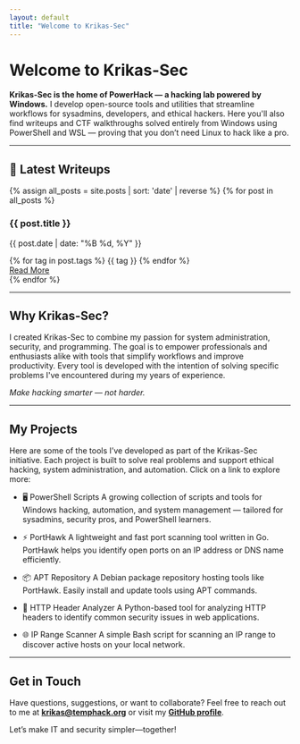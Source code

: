 ```yaml
---
layout: default
title: "Welcome to Krikas-Sec"
---
```


# Welcome to Krikas-Sec

**Krikas-Sec is the home of PowerHack — a hacking lab powered by Windows.**
I develop open-source tools and utilities that streamline workflows for sysadmins, developers, and ethical hackers. Here you'll also find writeups and CTF walkthroughs solved entirely from Windows using PowerShell and WSL — proving that you don’t need Linux to hack like a pro.

---

## 🔐 Latest Writeups

<div class="post-grid">
  {% assign all_posts = site.posts | sort: 'date' | reverse %}
  {% for post in all_posts %}
    <div class="post-card">
      <div class="thumbnail" style="background-image: url('{{ post.image | default: '/assets/img/placeholder.png' }}');"></div>
      <div class="post-info">
        <h3>{{ post.title }}</h3>
        <p>{{ post.date | date: "%B %d, %Y" }}</p>
        <div class="post-tags">
          {% for tag in post.tags %}
            <span>{{ tag }}</span>
          {% endfor %}
        </div>
        <a href="{{ post.url }}" class="btn">Read More</a>
      </div>
    </div>
  {% endfor %}
</div>

---

## **Why Krikas-Sec?**

I created Krikas-Sec to combine my passion for system administration, security, and programming. The goal is to empower professionals and enthusiasts alike with tools that simplify workflows and improve productivity. Every tool is developed with the intention of solving specific problems I've encountered during my years of experience.

*Make hacking smarter — not harder.*

---

## **My Projects**

Here are some of the tools I’ve developed as part of the Krikas-Sec initiative. Each project is built to solve real problems and support ethical hacking, system administration, and automation. Click on a link to explore more:

- 🖥️ PowerShell Scripts
A growing collection of scripts and tools for Windows hacking, automation, and system management — tailored for sysadmins, security pros, and PowerShell learners.

- ⚡ PortHawk
A lightweight and fast port scanning tool written in Go. PortHawk helps you identify open ports on an IP address or DNS name efficiently.

- 📦 APT Repository
A Debian package repository hosting tools like PortHawk. Easily install and update tools using APT commands.

- 🐍 HTTP Header Analyzer
A Python-based tool for analyzing HTTP headers to identify common security issues in web applications.

- 🌐 IP Range Scanner
A simple Bash script for scanning an IP range to discover active hosts on your local network.

---

## **Get in Touch**

Have questions, suggestions, or want to collaborate? Feel free to reach out to me at **[krikas@temphack.org](mailto:krikas@temphack.org)** or visit my **[GitHub profile](https://github.com/Krikas-Sec)**.  

Let’s make IT and security simpler—together!

